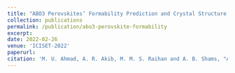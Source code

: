 ```yaml
---
title: "ABO3 Perovskites’ Formability Prediction and Crystal Structure Classification Using Machine Learning"
collection: publications
permalink: /publication/abo3-perovskite-formability
excerpt: 
date: 2022-02-26
venue: 'ICISET-2022'
paperurl: 
citation: 'M. U. Ahmad, A. R. Akib, M. M. S. Raihan and A. B. Shams, "ABO3 Perovskites’ Formability Prediction and Crystal Structure Classification using Machine Learning," 2022 International Conference on Innovations in Science, Engineering and Technology (ICISET), Chittagong, Bangladesh, 2022, pp. 480-485, doi: 10.1109/ICISET54810.2022.9775906.'
---
```

